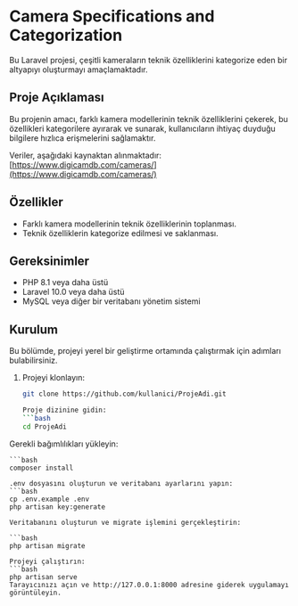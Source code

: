 # Camera Specifications and Categorization

Bu Laravel projesi, çeşitli kameraların teknik özelliklerini kategorize eden bir altyapıyı oluşturmayı amaçlamaktadır.

## Proje Açıklaması

Bu projenin amacı, farklı kamera modellerinin teknik özelliklerini çekerek, bu özellikleri kategorilere ayırarak ve sunarak, kullanıcıların ihtiyaç duyduğu bilgilere hızlıca erişmelerini sağlamaktır.

Veriler, aşağıdaki kaynaktan alınmaktadır:
[https://www.digicamdb.com/cameras/](https://www.digicamdb.com/cameras/)

## Özellikler

- Farklı kamera modellerinin teknik özelliklerinin toplanması.
- Teknik özelliklerin kategorize edilmesi ve saklanması.

## Gereksinimler

- PHP 8.1 veya daha üstü
- Laravel 10.0 veya daha üstü
- MySQL veya diğer bir veritabanı yönetim sistemi


## Kurulum

Bu bölümde, projeyi yerel bir geliştirme ortamında çalıştırmak için adımları bulabilirsiniz.

1. Projeyi klonlayın:

   ```bash
   git clone https://github.com/kullanici/ProjeAdi.git

   Proje dizinine gidin:
   ```bash
   cd ProjeAdi

Gerekli bağımlılıkları yükleyin:

    ```bash
    composer install

    .env dosyasını oluşturun ve veritabanı ayarlarını yapın:
    ```bash
    cp .env.example .env
    php artisan key:generate

    Veritabanını oluşturun ve migrate işlemini gerçekleştirin:

    ```bash
    php artisan migrate

    Projeyi çalıştırın:
    ```bash
    php artisan serve
    Tarayıcınızı açın ve http://127.0.0.1:8000 adresine giderek uygulamayı görüntüleyin.
